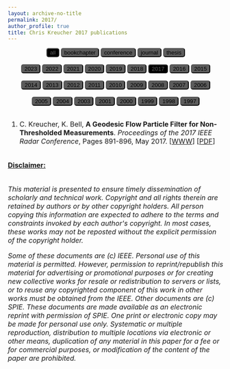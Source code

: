 ```yaml
---
layout: archive-no-title
permalink: 2017/
author_profile: true
title: Chris Kreucher 2017 publications
---
```


<center>
<a href="../complete-bibliography/"><button type="button" class="button button3" style="background-color:#000000;color:#5C5C5C;outline:none;border-radius:5px"> all </button></a>
<a href="../bookchapter/"><button type="button" class="btn" style="color:#000000;background-color:#5C5C5C;outline:none;border-radius:5px"> bookchapter</button></a>
<a href="../conference/"><button type="button" class="btn" style="color:#000000;background-color:#5C5C5C;outline:none;border-radius:5px"> conference</button></a>
<a href="../journal/"><button type="button" class="btn" style="color:#000000;background-color:#5C5C5C;outline:none;border-radius:5px"> journal</button></a>
<a href="../thesis/"><button type="button" class="btn" style="color:#000000;background-color:#5C5C5C;outline:none;border-radius:5px"> thesis</button></a>
</center>
<br>
<center>
<a href="../2023/"><button type="button" class="btn" style="color:#000000;background-color:#5C5C5C;outline:none;border-radius:5px"> 2023</button></a>
<a href="../2022/"><button type="button" class="btn" style="color:#000000;background-color:#5C5C5C;outline:none;border-radius:5px"> 2022</button></a>
<a href="../2021/"><button type="button" class="btn" style="color:#000000;background-color:#5C5C5C;outline:none;border-radius:5px"> 2021</button></a>
<a href="../2020/"><button type="button" class="btn" style="color:#000000;background-color:#5C5C5C;outline:none;border-radius:5px"> 2020</button></a>
<a href="../2019/"><button type="button" class="btn" style="color:#000000;background-color:#5C5C5C;outline:none;border-radius:5px"> 2019</button></a>
<a href="../2018/"><button type="button" class="btn" style="color:#000000;background-color:#5C5C5C;outline:none;border-radius:5px"> 2018</button></a>
<a href="../2017/"><button type="button" class="button button3" style="background-color:#000000;color:#5C5C5C;outline:none;border-radius:5px"> 2017</button></a>
<a href="../2016/"><button type="button" class="btn" style="color:#000000;background-color:#5C5C5C;outline:none;border-radius:5px"> 2016</button></a>
<a href="../2015/"><button type="button" class="btn" style="color:#000000;background-color:#5C5C5C;outline:none;border-radius:5px"> 2015</button></a><br><br>
<a href="../2014/"><button type="button" class="btn" style="color:#000000;background-color:#5C5C5C;outline:none;border-radius:5px"> 2014</button></a>
<a href="../2013/"><button type="button" class="btn" style="color:#000000;background-color:#5C5C5C;outline:none;border-radius:5px"> 2013</button></a>
<a href="../2012/"><button type="button" class="btn" style="color:#000000;background-color:#5C5C5C;outline:none;border-radius:5px"> 2012</button></a>
<a href="../2011/"><button type="button" class="btn" style="color:#000000;background-color:#5C5C5C;outline:none;border-radius:5px"> 2011</button></a>
<a href="../2010/"><button type="button" class="btn" style="color:#000000;background-color:#5C5C5C;outline:none;border-radius:5px"> 2010</button></a>
<a href="../2009/"><button type="button" class="btn" style="color:#000000;background-color:#5C5C5C;outline:none;border-radius:5px"> 2009</button></a>
<a href="../2008/"><button type="button" class="btn" style="color:#000000;background-color:#5C5C5C;outline:none;border-radius:5px"> 2008</button></a>
<a href="../2007/"><button type="button" class="btn" style="color:#000000;background-color:#5C5C5C;outline:none;border-radius:5px"> 2007</button></a>
<a href="../2006/"><button type="button" class="btn" style="color:#000000;background-color:#5C5C5C;outline:none;border-radius:5px"> 2006</button></a><br><br>
<a href="../2005/"><button type="button" class="btn" style="color:#000000;background-color:#5C5C5C;outline:none;border-radius:5px"> 2005</button></a>
<a href="../2004/"><button type="button" class="btn" style="color:#000000;background-color:#5C5C5C;outline:none;border-radius:5px"> 2004</button></a>
<a href="../2003/"><button type="button" class="btn" style="color:#000000;background-color:#5C5C5C;outline:none;border-radius:5px"> 2003</button></a>
<a href="../2001/"><button type="button" class="btn" style="color:#000000;background-color:#5C5C5C;outline:none;border-radius:5px"> 2001</button></a>
<a href="../2000/"><button type="button" class="btn" style="color:#000000;background-color:#5C5C5C;outline:none;border-radius:5px"> 2000</button></a>
<a href="../1999/"><button type="button" class="btn" style="color:#000000;background-color:#5C5C5C;outline:none;border-radius:5px"> 1999</button></a>
<a href="../1998/"><button type="button" class="btn" style="color:#000000;background-color:#5C5C5C;outline:none;border-radius:5px"> 1998</button></a>
<a href="../1997/"><button type="button" class="btn" style="color:#000000;background-color:#5C5C5C;outline:none;border-radius:5px"> 1997</button></a>
<br><br>
</center><font size="-0.5">
<ol id = "reverse_numbering">
<li>
 C. Kreucher,  K. Bell, <b>A Geodesic Flow Particle Filter for Non-Thresholded Measurements</b>. <em>Proceedings of the 2017 IEEE Radar Conference</em>,  Pages 891-896, May 2017. [<a href = "http://doi.org/10.1109/RADAR.2017.7944329">WWW</a>] [<a href="../papers/2017IEEE_RadarCon.pdf">PDF</a>]
</li>
<br>
</ol>
<script type="text/javascript">
var reverse=document.getElementById('reverse_numbering');
reverse.style.listStyle='none';
reverse.style.textIndent='-23px';
var li=reverse.getElementsByTagName('li');
for(var i=0; i<li.length; i++){
li[i].insertBefore(document.createTextNode(li.length-i+'. '), li[i].firstChild);}
</script>
<u><b>Disclaimer:</b></u><br><br>
<p><em>
This material is presented to ensure timely dissemination of scholarly and 
        technical work. Copyright and all rights therein are retained by authors or by other copyright holders.
        All person copying this information are expected to adhere to the terms and constraints invoked by each 
        author's copyright. In most cases, these works may not be reposted without the explicit permission of 
        the copyright holder. 
</em></p>
<p><em>
Some of these documents are (c) IEEE. Personal use of this material is permitted. However, 
        permission to reprint/republish this material for advertising or promotional purposes or for creating 
        new collective works for resale or redistribution to servers or lists, or to reuse any copyrighted
        component of this work in other works must be obtained from the IEEE.
Other documents are (c) SPIE. These documents are made available as an electronic reprint with 
        permission of SPIE. One print or electronic copy may be made for personal use only. Systematic or multiple 
        reproduction, distribution to multiple locations via electronic or other means, duplication of any material 
        in this paper for a fee or for commercial purposes, or modification of the content of the paper are prohibited.
</em></p>